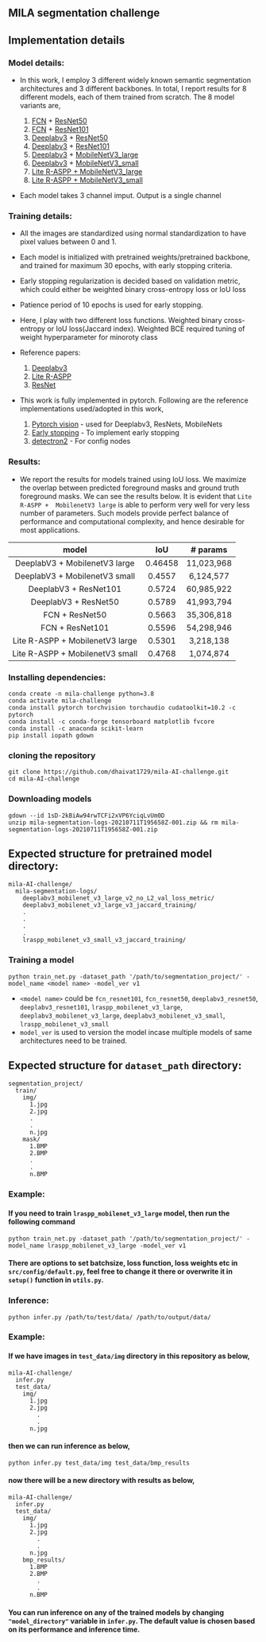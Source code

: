 ## MILA segmentation challenge

## Implementation details

### Model details:
*  In this work, I employ 3 different widely known semantic segmentation architectures and 3 different backbones. In total, I report results for 8 different models, each of them trained from scratch. The 8 model variants are,

    1. [FCN](https://arxiv.org/abs/1411.4038) + [ResNet50](https://arxiv.org/abs/1512.03385) 
    2. [FCN](https://arxiv.org/abs/1411.4038) + [ResNet101](https://arxiv.org/abs/1512.03385)
    3. [Deeplabv3](https://arxiv.org/abs/1706.05587) + [ResNet50](https://arxiv.org/abs/1512.03385) 
    4. [Deeplabv3](https://arxiv.org/abs/1706.05587) + [ResNet101](https://arxiv.org/abs/1512.03385) 
    5. [Deeplabv3](https://arxiv.org/abs/1706.05587) + [MobileNetV3_large](https://arxiv.org/abs/1905.02244) 
    6. [Deeplabv3](https://arxiv.org/abs/1706.05587) + [MobileNetV3_small](https://arxiv.org/abs/1905.02244) 
    7. [Lite R-ASPP + MobileNetV3_large](https://arxiv.org/abs/1905.02244)  
    8. [Lite R-ASPP + MobileNetV3_small](https://arxiv.org/abs/1905.02244)  

*  Each model takes 3 channel imput. Output is a single channel 

### Training details:
*  All the images are standardized using normal standardization to have pixel values between 0 and 1. 
*  Each model is initialized with pretrained weights/pretrained backbone, and trained for maximum 30 epochs, with early stopping criteria.
*  Early stopping regularization is decided based on validation metric, which could either be weighted binary cross-entropy loss or IoU loss
*  Patience period of 10 epochs is used for early stopping. 
*  Here, I play with two different loss functions. Weighted binary cross-entropy or IoU loss(Jaccard index). Weighted BCE required tuning of weight hyperparameter for minoroty class
*  Reference papers:

    1. [Deeplabv3](https://arxiv.org/abs/1706.05587)
    2. [Lite R-ASPP](https://arxiv.org/abs/1905.02244)  
    3. [ResNet](https://arxiv.org/abs/1512.03385)
    
*  This work is fully implemented in pytorch. Following are the reference implementations used/adopted in this work,

    1. [Pytorch vision](https://github.com/pytorch/vision/tree/master/torchvision/models/segmentation) - used for Deeplabv3, ResNets, MobileNets
    2. [Early stopping](https://github.com/Bjarten/early-stopping-pytorch) - To implement early stopping
    3. [detectron2](https://github.com/facebookresearch/detectron2) - For config nodes
    

### Results:

* We report the results for models trained using IoU loss. We maximize the overlap between predicted foreground masks and ground truth foreground masks. We can see the results below. It is evident that `Lite R-ASPP +  MobilenetV3 large` is able to perform very well for very less number of parameters. Such models provide perfect balance of performance and computational complexity, and hence desirable for most applications. 

|               model               |   IoU     |  # params     |
|:--------------------------------: |:-------:  |:----------:   |
|  DeeplabV3 + MobilenetV3 large    | 0.46458   | 11,023,968    |
|  DeeplabV3 +  MobilenetV3 small   |  0.4557   |  6,124,577    |
|       DeeplabV3 + ResNet101       |  0.5724   | 60,985,922    |
|       DeeplabV3 + ResNet50        |  0.5789   | 41,993,794    |
|          FCN + ResNet50           |  0.5663   | 35,306,818    |
|          FCN + ResNet101          |  0.5596   | 54,298,946    |
| Lite R-ASPP +  MobilenetV3 large  |  0.5301   |  3,218,138    |
|  Lite R-ASPP + MobilenetV3 small  |  0.4768   |  1,074,874    |

### Installing dependencies:

```
conda create -n mila-challenge python=3.8
conda activate mila-challenge
conda install pytorch torchvision torchaudio cudatoolkit=10.2 -c pytorch
conda install -c conda-forge tensorboard matplotlib fvcore
conda install -c anaconda scikit-learn
pip install iopath gdown
```

### cloning the repository

```
git clone https://github.com/dhaivat1729/mila-AI-challenge.git
cd mila-AI-challenge
```

### Downloading models
```
gdown --id 1sD-2kBiAw94rwTCFi2xVP6YciqLvUm0D
unzip mila-segmentation-logs-20210711T195658Z-001.zip && rm mila-segmentation-logs-20210711T195658Z-001.zip 
```

## Expected structure for pretrained model directory:
```
mila-AI-challenge/
  mila-segmentation-logs/
    deeplabv3_mobilenet_v3_large_v2_no_L2_val_loss_metric/
    deeplabv3_mobilenet_v3_large_v3_jaccard_training/
    .
    .
    .
    .
    lraspp_mobilenet_v3_small_v3_jaccard_training/
```

### Training a model
```
python train_net.py -dataset_path '/path/to/segmentation_project/' -model_name <model name> -model_ver v1
```
* `<model name>` could be `fcn_resnet101`, `fcn_resnet50`, `deeplabv3_resnet50`, `deeplabv3_resnet101`, `lraspp_mobilenet_v3_large`, `deeplabv3_mobilenet_v3_large`, `deeplabv3_mobilenet_v3_small`, `lraspp_mobilenet_v3_small`
* `model_ver` is used to version the model incase multiple models of same architectures need to be trained.

## Expected structure for `dataset_path` directory:
```
segmentation_project/
  train/
    img/
      1.jpg
      2.jpg
      .
      .
      n.jpg
    mask/
      1.BMP
      2.BMP
      .
      .
      n.BMP
```

### Example:

#### If you need to train `lraspp_mobilenet_v3_large` model, then run the following command

```
python train_net.py -dataset_path '/path/to/segmentation_project/' -model_name lraspp_mobilenet_v3_large -model_ver v1
```

#### There are options to set batchsize, loss function, loss weights etc in `src/config/default.py`, feel free to change it there or overwrite it in `setup()` function in `utils.py`.

### Inference:
```
python infer.py /path/to/test/data/ /path/to/output/data/
```

### Example:

#### If we have images in `test_data/img` directory in this repository as below,

```
mila-AI-challenge/
  infer.py
  test_data/
    img/
      1.jpg
      2.jpg
        .
        .
      n.jpg
```

#### then we can run inference as below,

```
python infer.py test_data/img test_data/bmp_results
```

#### now there will be a new directory with results as below,

```
mila-AI-challenge/
  infer.py
  test_data/
    img/
      1.jpg
      2.jpg
        .
        .
      n.jpg
    bmp_results/
      1.BMP
      2.BMP
        .
        .
      n.BMP
```

#### You can run inference on any of the trained models by changing ` "model_directory" ` variable in `infer.py`. The default value is chosen based on its performance and inference time. 
